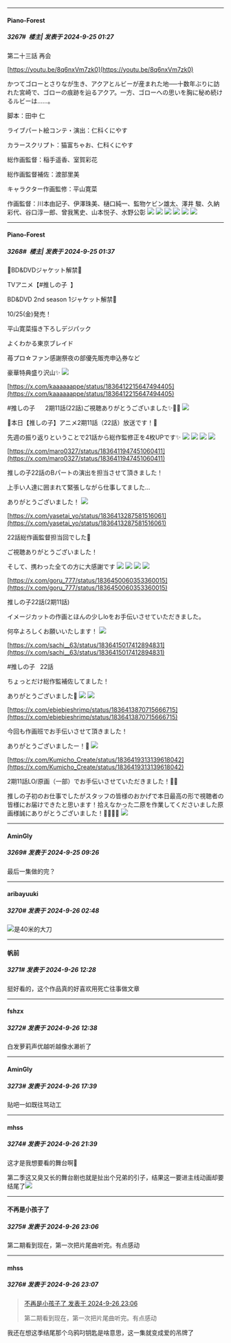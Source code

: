 ﻿
*****

####  Piano-Forest  
##### 3267#         楼主| 发表于 2024-9-25 01:27

第二十三話 再会

[https://youtu.be/8q6nxVm7zk0](https://youtu.be/8q6nxVm7zk0)

かつてゴローとさりなが生き、アクアとルビーが産まれた地──十数年ぶりに訪れた宮崎で、ゴローの痕跡を辿るアクア。一方、ゴローへの思いを胸に秘め続けるルビーは……。

脚本：田中 仁

ライブパート絵コンテ・演出：仁科くにやす

カラースクリプト：猫富ちゃお、仁科くにやす

総作画監督：稲手遥香、室賀彩花

総作画監督補佐：渡部里美

キャラクター作画監修：平山寛菜

作画監督：川本由記子、伊澤珠美、樋口純一、監物ケビン雄太、澤井 駿、久納彩代、谷口淳一郎、曾我篤史、山本悦子、水野公彰
<img src="https://p.sda1.dev/19/1d3194198449530bdd68832d0ef54d7e/00000132.jpg" referrerpolicy="no-referrer">
<img src="https://p.sda1.dev/19/f0ba46cad794fcd01414188f795b31e9/00000133.jpg" referrerpolicy="no-referrer">
<img src="https://p.sda1.dev/19/41065173248ae3a40b65fa70ee1634b2/00000134.jpg" referrerpolicy="no-referrer">
<img src="https://p.sda1.dev/19/dc3b83ba4db8113f41988031083eacde/00000135.jpg" referrerpolicy="no-referrer">
<img src="https://p.sda1.dev/19/44540e6da460a78bc69bb6d60f02b67f/00000136.jpg" referrerpolicy="no-referrer">
<img src="https://p.sda1.dev/19/68d79215d50df62292d0d1147a18442d/00000137.jpg" referrerpolicy="no-referrer">


*****

####  Piano-Forest  
##### 3268#         楼主| 发表于 2024-9-25 01:37

🌟BD&amp;DVDジャケット解禁🌟

TVアニメ【#推しの子   】

BD&amp;DVD 2nd season 1ジャケット解禁🌟

10/25(金)発売！

平山寛菜描き下ろしデジパック

よくわかる東京ブレイド

苺プロ☆ファン感謝祭夜の部優先販売申込券など

豪華特典盛り沢山✨
<img src="https://p.sda1.dev/19/70f6190ef0a4f0f17574e10e91713e43/20240925_012809.jpg" referrerpolicy="no-referrer">

[https://x.com/kaaaaaappe/status/1836412215647494405](https://x.com/kaaaaaappe/status/1836412215647494405)

#推しの子       2期11話(22話)ご視聴ありがとうございました✨️💄🎀
<img src="https://p.sda1.dev/19/33424d9792d23aae77eb711ba6bd984a/20240925_012840.jpg" referrerpolicy="no-referrer">

🌟本日【推しの子】アニメ2期11話（22話）放送です！🌟

先週の振り返りということで21話から総作監修正を4枚UPです✨
<img src="https://p.sda1.dev/19/920d0ebc67507fb5d2b6188bc84b2c78/20240925_012843.jpg" referrerpolicy="no-referrer">
<img src="https://p.sda1.dev/19/9d9b78ce21c755f3dd84753da1801d2a/20240925_012844.jpg" referrerpolicy="no-referrer">
<img src="https://p.sda1.dev/19/962dba012d71c6e7d334e1f286933ea8/20240925_012845.jpg" referrerpolicy="no-referrer">
<img src="https://p.sda1.dev/19/f6f859278c6a2283875819e3045edadd/20240925_012846.jpg" referrerpolicy="no-referrer">

[https://x.com/maro0327/status/1836411947451060411](https://x.com/maro0327/status/1836411947451060411)

推しの子22話のBパートの演出を担当させて頂きました！

上手い人達に囲まれて緊張しながら仕事してました…

ありがとうございました！
<img src="https://p.sda1.dev/19/8b38cf315657dafe1e4fa3a1639b9b69/20240925_012915.jpg" referrerpolicy="no-referrer">

[https://x.com/yasetai_yo/status/1836413287581516061](https://x.com/yasetai_yo/status/1836413287581516061)

22話総作画監督担当回でした🌟

ご視聴ありがとうございました！

そして、携わった全ての方に大感謝です
<img src="https://p.sda1.dev/19/8aea0c09e188b105d15f1ec91a879669/20240925_013004.jpg" referrerpolicy="no-referrer">
<img src="https://p.sda1.dev/19/c8a2ecd71f1d38b3f02e2e08ec594f7c/20240925_013005.jpg" referrerpolicy="no-referrer">
<img src="https://p.sda1.dev/19/cb47b0e02acf5a5c0041691a69802ae1/20240925_013006.jpg" referrerpolicy="no-referrer">
<img src="https://p.sda1.dev/19/f6bf6e146e8df67f42c5b2708166a728/20240925_013007.jpg" referrerpolicy="no-referrer">

[https://x.com/goru_777/status/1836450060353360015](https://x.com/goru_777/status/1836450060353360015)

推しの子22話(2期11話)

イメージカットの作画とほんの少しloをお手伝いさせていただきました。

何卒よろしくお願いいたします！
<img src="https://p.sda1.dev/19/e3ed82652e630078c38be33c4f2bfa65/20240925_012851.jpg" referrerpolicy="no-referrer">

[https://x.com/sachi__63/status/1836415017412894831](https://x.com/sachi__63/status/1836415017412894831)

#推しの子    22話

ちょっとだけ総作監補佐してました！

ありがとうございました🎀
<img src="https://p.sda1.dev/19/f36716e815602c568c33ef317fc541ea/20240925_012954.jpg" referrerpolicy="no-referrer">
<img src="https://p.sda1.dev/19/8261249447ea1c3a75544c270e7ea63e/20240925_012951.jpg" referrerpolicy="no-referrer">

[https://x.com/ebiebieshrimp/status/1836413870715666715](https://x.com/ebiebieshrimp/status/1836413870715666715)

今回も作画班でお手伝いさせて頂きました！

ありがとうございましたー！🙏
<img src="https://p.sda1.dev/19/55f62a1577e93e1da53e188232f51824/20240925_012941.jpg" referrerpolicy="no-referrer">

[https://x.com/Kumicho_Create/status/1836419313139618042](https://x.com/Kumicho_Create/status/1836419313139618042)

2期11話LO/原画（一部）でお手伝いさせていただきました！🙇💦

推しの子初のお仕事でしたがスタッフの皆様のおかげで本日最高の形で視聴者の皆様にお届けできたと思います！拾えなかった二原を作業してくださいました原画様誠にありがとうございました！🙇🙇🙇💦
<img src="https://p.sda1.dev/19/e3c9f22718a6261c5b1761dfeee35987/20240925_012932.jpg" referrerpolicy="no-referrer">


*****

####  AminGly  
##### 3269#       发表于 2024-9-25 09:26

最后一集做的完？


*****

####  aribayuuki  
##### 3270#       发表于 2024-9-26 02:48

<img src="https://static.saraba1st.com/image/smiley/face/153.gif" referrerpolicy="no-referrer">是40米的大刀


*****

####  帆前  
##### 3271#       发表于 2024-9-26 12:28

挺好看的，这个作品真的好喜欢用死亡往事做文章


*****

####  fshzx  
##### 3272#       发表于 2024-9-26 12:38

白发萝莉声优越听越像水濑祈了


*****

####  AminGly  
##### 3273#       发表于 2024-9-26 17:39

贴吧一如既往骂动工


*****

####  mhss  
##### 3274#       发表于 2024-9-26 21:39

这才是我想要看的舞台啊🦒

第二季这又臭又长的舞台剧也就是扯出个兄弟的引子，结果这一要进主线动画却要结尾了<img src="https://static.saraba1st.com/image/smiley/face2017/125.png" referrerpolicy="no-referrer">


*****

####  不再是小孩子了  
##### 3275#       发表于 2024-9-26 23:06

第二期看到现在，第一次把片尾曲听完。有点感动

*****

####  mhss  
##### 3276#       发表于 2024-9-26 23:07

<blockquote><a href="httphttps://bbs.saraba1st.com/2b/forum.php?mod=redirect&amp;goto=findpost&amp;pid=66316835&amp;ptid=2074458" target="_blank">不再是小孩子了 发表于 2024-9-26 23:06</a>

第二期看到现在，第一次把片尾曲听完。有点感动</blockquote>
我还在想这季结尾那个乌鸦叼钥匙是啥意思，这一集就变成爱的吊牌了

